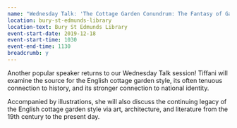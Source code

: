```yaml
---
name: "Wednesday Talk: 'The Cottage Garden Conundrum: The Fantasy of Garden Re-creation' by Tiffani Angus"
location: bury-st-edmunds-library
location-text: Bury St Edmunds Library
event-start-date: 2019-12-18
event-start-time: 1030
event-end-time: 1130
breadcrumb: y
---
```


Another popular speaker returns to our Wednesday Talk session! Tiffani will examine the source for the English cottage garden style, its often tenuous connection to history, and its stronger connection to national identity.

Accompanied by illustrations, she will also discuss the continuing legacy of the English cottage garden style via art, architecture, and literature from the 19th century to the present day.
